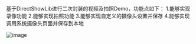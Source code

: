 

基于DirectShowLib进行二次封装的视频及拍照Demo，功能点如下：
1.能够实现录像功能
2.能够实现拍照功能
3.能够实现自定义的摄像头设置并保存
4.能够实现调用系统摄像头页面并保存到本地

![image](https://github.com/trueLoveBM/VIdeoAndPicBuilder4Net/image/VideoAndPicBuilder.gif)
